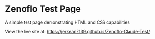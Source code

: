 # Zenoflo Test Page

A simple test page demonstrating HTML and CSS capabilities.

View the live site at: https://jerkean2139.github.io/Zenoflo-Claude-Test/
